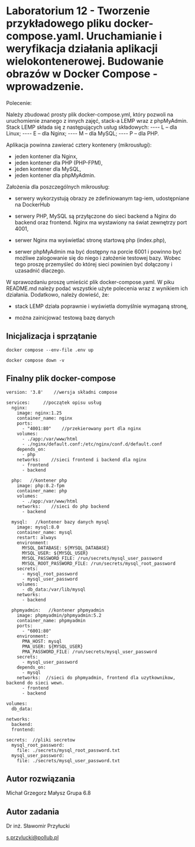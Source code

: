 # Laboratorium 12 - Tworzenie przykładowego pliku docker-compose.yaml. Uruchamianie i weryfikacja działania aplikacji wielokontenerowej. Budowanie obrazów w Docker Compose - wprowadzenie.

Polecenie:


Należy zbudować prosty plik docker-compose.yml, który pozwoli na uruchomienie znanego z innych zajęć, stack-a LEMP wraz z phpMyAdmin. Stack LEMP składa się z następujących usług składowych: 
---- L – dla Linux;
---- E – dla Nginx; 
---- M – dla MySQL; 
---- P – dla PHP.

Aplikacja powinna zawierać cztery kontenery (mikrousługi):

 -  jeden kontener dla Nginx,
 -  jeden kontener dla PHP (PHP-FPM),
 -  jeden kontener dla MySQL,
 -  jeden kontener dla phpMyAdmin.

Założenia dla poszczególnych mikrousług:
 

 - serwery wykorzystują obrazy ze zdefiniowanym tag-iem, udostępniane na
   DockerHub


 - serwery PHP, MySQL są przyłączone do sieci backend a Nginx do backend
   oraz frontend. Nginx ma wystawiony na świat zewnętrzy port 4001,

 - serwer Nginx ma wyświetlać stronę startową php (index.php),


 - serwer phpMyAdmin ma być dostępny na porcie 6001 i powinno być
   możliwe zalogowanie się do niego i założenie testowej bazy. Wobec
   tego proszę przemyśleć do której sieci powinien być dołączony i
   uzasadnić dlaczego.

W sprawozdaniu proszę umieścić plik docker-compose.yaml. W piku README.md należy podać wszystkie użyte polecenia wraz z wynikiem ich działania. 
Dodatkowo, należy dowieść, że: 

 - stack LEMP działa poprawnie i wyświetla domyślnie wymaganą stronę,

 - można zainicjować testową bazę danych

## Inicjalizacja i sprzątanie

    docker compose --env-file .env up

    docker compose down -v

## Finalny plik docker-compose

	
    version: '3.8'    //wersja składni compose
    
    services:     //początek opisu usług
      nginx:
        image: nginx:1.25
        container_name: nginx
        ports:
          - "4001:80"    //przekierowany port dla nginx
        volumes:
          - ./app:/var/www/html
          - ./nginx/default.conf:/etc/nginx/conf.d/default.conf
        depends_on:
          - php
        networks:    //sieci frontend i backend dla nginx
          - frontend
          - backend
    
      php:   //kontener php
        image: php:8.2-fpm
        container_name: php
        volumes:
          - ./app:/var/www/html
        networks:    //sieci do php backend
          - backend
    
      mysql:   //kontener bazy danych mysql
        image: mysql:8.0
        container_name: mysql
        restart: always
        environment:
          MYSQL_DATABASE: ${MYSQL_DATABASE}
          MYSQL_USER: ${MYSQL_USER}
          MYSQL_PASSWORD_FILE: /run/secrets/mysql_user_password
          MYSQL_ROOT_PASSWORD_FILE: /run/secrets/mysql_root_password
        secrets:
          - mysql_root_password
          - mysql_user_password
        volumes:
          - db_data:/var/lib/mysql
        networks:
          - backend
    
      phpmyadmin:   //kontener phpmyadmin
        image: phpmyadmin/phpmyadmin:5.2
        container_name: phpmyadmin
        ports:
          - "6001:80"
        environment:
          PMA_HOST: mysql
          PMA_USER: ${MYSQL_USER}
          PMA_PASSWORD_FILE: /run/secrets/mysql_user_password
        secrets:
          - mysql_user_password
        depends_on:
          - mysql
        networks:  //sieci do phpmyadmin, frontend dla uzytkownikow, backend do sieci wewn.
          - frontend
          - backend
    
    volumes:
      db_data:
    
    networks:
      backend:
      frontend:
    
    secrets:  //pliki secretow
      mysql_root_password:
        file: ./secrets/mysql_root_password.txt
      mysql_user_password:
        file: ./secrets/mysql_user_password.txt




## Autor rozwiązania

Michał Grzegorz Małysz 
Grupa 6.8

## Autor zadania

Dr inż. Sławomir Przyłucki 

s.przylucki@pollub.pl
